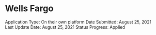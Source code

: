 # Wells Fargo

Application Type: On their own platform
Date Submitted: August 25, 2021
Last Update Date: August 25, 2021
Status Progress: Applied
